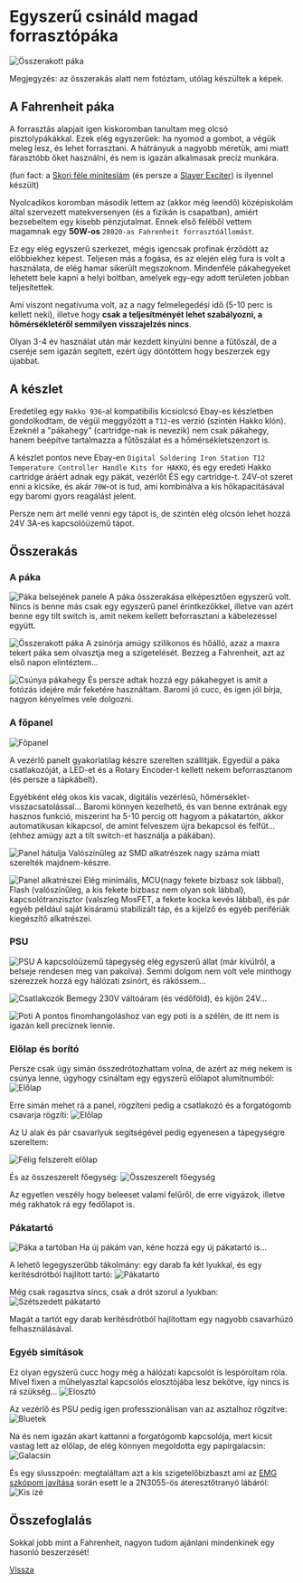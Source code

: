 # Egyszerű csináld magad forrasztópáka

![Összerakott páka](osszerakva.jpg)

Megjegyzés: az összerakás alatt nem fotóztam, utólag készültek a képek.

## A Fahrenheit páka

A forrasztás alapjait igen kiskoromban tanultam meg olcsó pisztolypákákkal. Ezek elég egyszerűek: ha nyomod a gombot, a végük meleg lesz, és lehet forrasztani. A hátrányuk a nagyobb méretük, ami miatt fárasztóbb őket használni, és nem is igazán alkalmasak precíz munkára.

(fun fact: a [Skori féle miniteslám](../tesla/skori.md) (és persze a [Slayer Exciter](../tesla/slexciter.md)) is ilyennel készült)

Nyolcadikos koromban második lettem az (akkor még leendő) középiskolám által szervezett matekversenyen (és a fizikán is csapatban), amiért bezsebeltem egy kisebb pénzjutalmat. Ennek első feléből vettem magamnak egy __50W-os__ `28020-as Fahrenheit forrasztóállomást`.

Ez egy elég egyszerű szerkezet, mégis igencsak profinak érződött az előbbiekhez képest. Teljesen más a fogása, és az elején elég fura is volt a használata, de elég hamar sikerült megszoknom. Mindenféle pákahegyeket lehetett bele kapni a helyi boltban, amelyek egy-egy adott területen jobban teljesítettek.

Ami viszont negatívuma volt, az a nagy felmelegedési idő (5-10 perc is kellett neki), illetve hogy __csak a teljesítményét lehet szabályozni, a hőmérsékletéről semmilyen visszajelzés nincs__.

Olyan 3-4 év használat után már kezdett kinyúlni benne a fűtőszál, de a cseréje sem igazán segített, ezért úgy döntöttem hogy beszerzek egy újabbat.

## A készlet

Eredetileg egy `Hakko 936`-al kompatibilis kicsiolcsó Ebay-es készletben gondolkodtam, de végül meggyőzött a `T12`-es verzió (szintén Hakko klón). Ezeknél a "pákahegy" (cartridge-nak is nevezik) nem csak pákahegy, hanem beépítve tartalmazza a fűtőszálat és a hőmérsékletszenzort is.

A készlet pontos neve Ebay-en `Digital Soldering Iron Station T12 Temperature Controller Handle Kits for HAKKO`, és egy eredeti Hakko cartridge áráért adnak egy pákát, vezérlőt ÉS egy cartridge-t. 24V-ot szeret enni a kicsike, és akár `70W`-ot is tud, ami kombinálva a kis hőkapacitásával egy baromi gyors reagálást jelent.

Persze nem árt mellé venni egy tápot is, de szintén elég olcsón lehet hozzá 24V 3A-es kapcsolóüzemű tápot.

## Összerakás

### A páka

![Páka belsejének panele](pakapanel.jpg)
A páka összerakása elképesztően egyszerű volt. Nincs is benne más csak egy egyszerű panel érintkezőkkel, illetve van azért benne egy tilt switch is, amit nekem kellett beforrasztani a kábelezéssel együtt.

![Összerakott páka](paka_magaban.jpg)
A zsinórja amúgy szilikonos és hőálló, azaz a maxra tekert páka sem olvasztja meg a szigetelését. Bezzeg a Fahrenheit, azt az első napon elintéztem...

![Csúnya pákahegy](pakahegy.jpg)
És persze adtak hozzá egy pákahegyet is amit a fotózás idejére már feketére használtam. Baromi jó cucc, és igen jól bírja, nagyon kényelmes vele dolgozni.

### A főpanel

![Főpanel](fopanel.jpg)

A vezérlő panelt gyakorlatilag készre szerelten szállítják. Egyedül a páka csatlakozóját, a LED-et és a Rotary Encoder-t kellett nekem beforrasztanom (és persze a tápkábelt).

Egyébként elég okos kis vacak, digitális vezérlésű, hőmérséklet-visszacsatolással... Baromi könnyen kezelhető, és van benne extrának egy hasznos funkció, miszerint ha 5-10 percig ott hagyom a pákatartón, akkor automatikusan kikapcsol, de amint felveszem újra bekapcsol és felfűt...
(ehhez amúgy azt a tilt switch-et használja a pákában).

![Panel hátulja](panel_hatulja.jpg)
Valószínűleg az SMD alkatrészek nagy száma miatt szerelték majdnem-készre.

![Panel alkatrészei](panel_alkatreszek.jpg)
Elég minimális, MCU(nagy fekete bizbasz sok lábbal), Flash (valószínűleg, a kis fekete bizbasz nem olyan sok lábbal), kapcsolótranzisztor (valszleg MosFET, a fekete kocka kevés lábbal), és pár egyéb például saját kisáramú stabilizált táp, és a kijelző és egyéb perifériák kiegészítő alkatrészei. 

### PSU

![PSU](psu.jpg)
A kapcsolóüzemű tápegység elég egyszerű állat (már kívülről, a belseje rendesen meg van pakolva). Semmi dolgom nem volt vele minthogy szerezzek hozzá egy hálózati zsinórt, és rákössem...

![Csatlakozók](psu_csatlakozok.jpg)
Bemegy 230V váltóáram (és védőföld), és kijön 24V...

![Poti](psu_poti.jpg)
A pontos finomhangoláshoz van egy poti is a szélén, de itt nem is igazán kell precíznek lennie.

### Előlap és borító

Persze csak úgy simán összedrótozhattam volna, de azért az még nekem is csúnya lenne, úgyhogy csináltam egy egyszerű előlapot alumítnumból:
![Előlap](borito.jpg)

Erre simán mehet rá a panel, rögzíteni pedig a csatlakozó és a forgatógomb csavarja rögzíti:
![Előlap](elolap.jpg)

Az U alak és pár csavarlyuk segítségével pedig egyenesen a tápegységre szereltem:

![Félig felszerelt előlap](elolap_lent.jpg)

És az összeszerelt főegység:
![Összeszerelt főegység](foegyseg.jpg)

Az egyetlen veszély hogy beleeset valami felűről, de erre vigyázok, illetve még rakhatok rá egy fedőlapot is.

### Pákatartó

![Páka a tartóban](pakatarto_pakaval.jpg)
Ha új pákám van, kéne hozzá egy új pákatartó is...

A lehető legegyszerűbb tákolmány: egy darab fa két lyukkal, és egy kerítésdrótból hajlított tartó:
![Pákatartó](allvany.jpg)

Még csak ragasztva sincs, csak a drót szorul a lyukban:
![Szétszedett pákatartó](allvany_szetszedve.jpg)

Magát a tartót egy darab kerítésdrótból hajlítottam egy nagyobb csavarhúzó felhasználásával.

### Egyéb simítások

Ez olyan egyszerű cucc hogy még a hálózati kapcsolót is lespóroltam róla. Mivel fixen a műhelyasztal kapcsolós elosztójába lesz bekötve, így nincs is rá szükség...
![Elosztó](eloszto.jpg)

Az vezérlő és PSU pedig igen professzionálisan van az asztalhoz rögzítve:
![Bluetek](bluetek.jpg)

Na és nem igazán akart kattanni a forgatógomb kapcsolója, mert kicsit vastag lett az előlap, de elég könnyen megoldotta egy papírgalacsin:
![Galacsin](galacsin.jpg)

És egy slusszpoén: megtaláltam azt a kis szigetelőbizbaszt ami az [EMG szkópom javítása](../emgrep/repair.md) során esett le a 2N3055-ös áteresztőtranyó lábáról: 
![Kis izé](kisbizbasz.jpg)

## Összefoglalás

Sokkal jobb mint a Fahrenheit, nagyon tudom ajánlani mindenkinek egy hasonló beszerzését!

[Vissza](../elektro.md)
